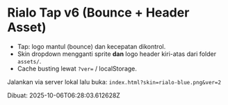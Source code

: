 # Rialo Tap v6 (Bounce + Header Asset)
- Tap: logo mantul (bounce) dan kecepatan dikontrol.
- Skin dropdown mengganti sprite **dan** logo header kiri-atas dari folder `assets/`.
- Cache busting lewat `?ver=` / localStorage.

Jalankan via server lokal lalu buka:
`index.html?skin=rialo-blue.png&ver=2`

Dibuat: 2025-10-06T06:28:03.612628Z
